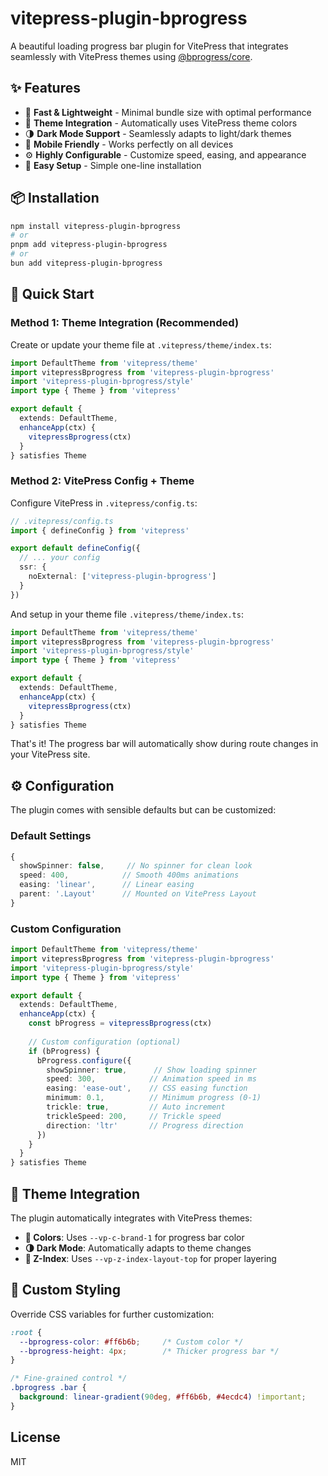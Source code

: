 # vitepress-plugin-bprogress

A beautiful loading progress bar plugin for VitePress that integrates seamlessly with VitePress themes using [@bprogress/core](https://bprogress.dev).

## ✨ Features

- 🚀 **Fast & Lightweight** - Minimal bundle size with optimal performance
- 🎨 **Theme Integration** - Automatically uses VitePress theme colors
- 🌗 **Dark Mode Support** - Seamlessly adapts to light/dark themes
- 📱 **Mobile Friendly** - Works perfectly on all devices
- ⚙️ **Highly Configurable** - Customize speed, easing, and appearance
- 🔧 **Easy Setup** - Simple one-line installation

## 📦 Installation

```bash
npm install vitepress-plugin-bprogress
# or
pnpm add vitepress-plugin-bprogress
# or
bun add vitepress-plugin-bprogress
```

## 🚀 Quick Start

### Method 1: Theme Integration (Recommended)

Create or update your theme file at `.vitepress/theme/index.ts`:

```ts
import DefaultTheme from 'vitepress/theme'
import vitepressBprogress from 'vitepress-plugin-bprogress'
import 'vitepress-plugin-bprogress/style'
import type { Theme } from 'vitepress'

export default {
  extends: DefaultTheme,
  enhanceApp(ctx) {
    vitepressBprogress(ctx)
  }
} satisfies Theme
```

### Method 2: VitePress Config + Theme

Configure VitePress in `.vitepress/config.ts`:

```ts
// .vitepress/config.ts
import { defineConfig } from 'vitepress'

export default defineConfig({
  // ... your config
  ssr: {
    noExternal: ['vitepress-plugin-bprogress']
  }
})
```

And setup in your theme file `.vitepress/theme/index.ts`:

```ts
import DefaultTheme from 'vitepress/theme'
import vitepressBprogress from 'vitepress-plugin-bprogress'
import 'vitepress-plugin-bprogress/style'
import type { Theme } from 'vitepress'

export default {
  extends: DefaultTheme,
  enhanceApp(ctx) {
    vitepressBprogress(ctx)
  }
} satisfies Theme
```

That's it! The progress bar will automatically show during route changes in your VitePress site.

## ⚙️ Configuration

The plugin comes with sensible defaults but can be customized:

### Default Settings

```ts
{
  showSpinner: false,     // No spinner for clean look
  speed: 400,            // Smooth 400ms animations
  easing: 'linear',      // Linear easing
  parent: '.Layout'      // Mounted on VitePress Layout
}
```

### Custom Configuration

```ts
import DefaultTheme from 'vitepress/theme'
import vitepressBprogress from 'vitepress-plugin-bprogress'
import 'vitepress-plugin-bprogress/style'
import type { Theme } from 'vitepress'

export default {
  extends: DefaultTheme,
  enhanceApp(ctx) {
    const bProgress = vitepressBprogress(ctx)
    
    // Custom configuration (optional)
    if (bProgress) {
      bProgress.configure({
        showSpinner: true,      // Show loading spinner
        speed: 300,            // Animation speed in ms
        easing: 'ease-out',    // CSS easing function
        minimum: 0.1,          // Minimum progress (0-1)
        trickle: true,         // Auto increment
        trickleSpeed: 200,     // Trickle speed
        direction: 'ltr'       // Progress direction
      })
    }
  }
} satisfies Theme
```

## 🎨 Theme Integration

The plugin automatically integrates with VitePress themes:

- **🎨 Colors**: Uses `--vp-c-brand-1` for progress bar color
- **🌗 Dark Mode**: Automatically adapts to theme changes  
- **📐 Z-Index**: Uses `--vp-z-index-layout-top` for proper layering

## 🎯 Custom Styling

Override CSS variables for further customization:

```css
:root {
  --bprogress-color: #ff6b6b;     /* Custom color */
  --bprogress-height: 4px;        /* Thicker progress bar */
}

/* Fine-grained control */
.bprogress .bar {
  background: linear-gradient(90deg, #ff6b6b, #4ecdc4) !important;
}
```

## License

MIT
